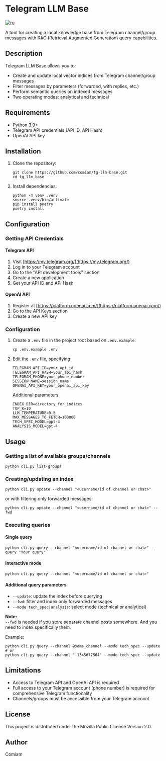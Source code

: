 # Telegram LLM Base

[![ru](https://img.shields.io/badge/lang-ru-blue.svg)](https://github.com/comiam/tg-llm-base/blob/master/README.md)

A tool for creating a local knowledge base from Telegram channel/group messages with RAG (Retrieval Augmented Generation) query capabilities.

## Description

Telegram LLM Base allows you to:
- Create and update local vector indices from Telegram channel/group messages
- Filter messages by parameters (forwarded, with replies, etc.)
- Perform semantic queries on indexed messages
- Two operating modes: analytical and technical

## Requirements

- Python 3.9+
- Telegram API credentials (API ID, API Hash)
- OpenAI API key

## Installation

1. Clone the repository:
   ```
   git clone https://github.com/comiam/tg-llm-base.git
   cd tg_llm_base
   ```

2. Install dependencies:
   ```
   python -m venv .venv
   source .venv/bin/activate
   pip install poetry
   poetry install
   ```

## Configuration

### Getting API Credentials

#### Telegram API
1. Visit [https://my.telegram.org/](https://my.telegram.org/)
2. Log in to your Telegram account
3. Go to the "API development tools" section
4. Create a new application
5. Get your API ID and API Hash

#### OpenAI API
1. Register at [https://platform.openai.com/](https://platform.openai.com/)
2. Go to the API Keys section
3. Create a new API key

### Configuration

1. Create a `.env` file in the project root based on `.env.example`:
   ```
   cp .env.example .env
   ```

2. Edit the `.env` file, specifying:
   ```
   TELEGRAM_API_ID=your_api_id
   TELEGRAM_API_HASH=your_api_hash
   TELEGRAM_PHONE=your_phone_number
   SESSION_NAME=session_name
   OPENAI_API_KEY=your_openai_api_key
   ```

   Additional parameters:
   ```
   INDEX_DIR=directory_for_indices
   TOP_K=10
   LLM_TEMPERATURE=0.5
   MAX_MESSAGES_TO_FETCH=100000
   TECH_SPEC_MODEL=gpt-4
   ANALYSIS_MODEL=gpt-4
   ```

## Usage

### Getting a list of available groups/channels

```
python cli.py list-groups
```

### Creating/updating an index

```
python cli.py update --channel "<username/id of channel or chat>"
```

or with filtering only forwarded messages:

```
python cli.py update --channel "<username/id of channel or chat>" --fwd
```

### Executing queries

#### Single query

```
python cli.py query --channel "<username/id of channel or chat>" --query "Your query"
```

#### Interactive mode

```
python cli.py query --channel "<username/id of channel or chat>"
```

#### Additional query parameters

- `--update`: update the index before querying
- `--fwd`: filter and index only forwarded messages
- `--mode tech_spec|analysis`: select mode (technical or analytical)

**Note:**<br/>
`--fwd` is needed if you store separate channel posts somewhere. And you need to index specifically them.

Example:
```
python cli.py query --channel @some_channel --mode tech_spec --update
# or
python cli.py query --channel "-1345677564" --mode tech_spec --update
```

## Limitations

- Access to Telegram API and OpenAI API is required
- Full access to your Telegram account (phone number) is required for comprehensive Telegram functionality
- Channels/groups must be accessible from your Telegram account

## License

This project is distributed under the Mozilla Public License Version 2.0.

## Author
Comiam
